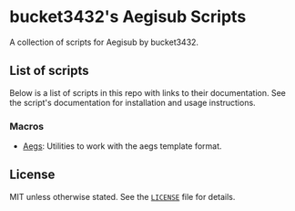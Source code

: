 # bucket3432's Aegisub Scripts

A collection of scripts for Aegisub by bucket3432.

## List of scripts

Below is a list of scripts in this repo with links to their documentation.
See the script's documentation for installation and usage instructions.

### Macros

- [Aegs](./docs/bucket.Aegs.md): Utilities to work with the aegs template format.

## License

MIT unless otherwise stated.
See the [`LICENSE`][LICENSE] file for details.

[LICENSE]: ./LICENSE
